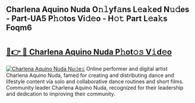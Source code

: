 ## Charlena Aquino Nuda O𝚗𝚕yf𝚊ns L𝚎a𝚔ed N𝚞𝚍es - Part-UA5 P𝚑𝚘tos Vi𝚍𝚎o - H𝚘𝚝 Part L𝚎a𝚔s Foqm6

# <h2><a href="http://kfb6d07.oniu.top/?m=Charlena+Aquino+Nuda">🔗👉 🔴 Charlena Aquino Nuda P𝚑ot𝚘𝚜 V𝚒d𝚎o</a></h2>

[![Charlena Aquino Nuda Nu𝚍e𝚜](https://i.imgur.com/0qMVB7G.gif)](http://kfb6d07.oniu.top/?m=Charlena+Aquino+Nuda)
Online performer and digital artist Charlena Aquino Nuda, famed for creating and distributing dance and lifestyle content via solo and collaborative dance routines and short films. Community leader Charlena Aquino Nuda, recognized for their leadership and dedication to improving their community.  
